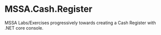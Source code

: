 # MSSA.Cash.Register
MSSA Labs/Exercises progressively towards creating a Cash Register with .NET core console.

